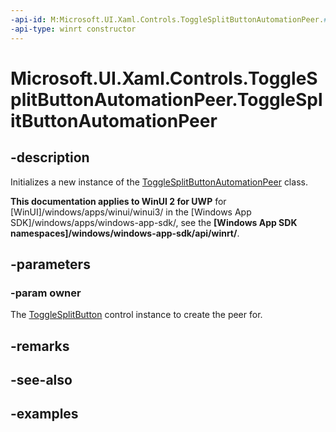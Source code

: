 ```yaml
---
-api-id: M:Microsoft.UI.Xaml.Controls.ToggleSplitButtonAutomationPeer.#ctor(Microsoft.UI.Xaml.Controls.ToggleSplitButton)
-api-type: winrt constructor
---
```


<!-- Method syntax.
public ToggleSplitButtonAutomationPeer.ToggleSplitButtonAutomationPeer(ToggleSplitButton owner)
-->

# Microsoft.UI.Xaml.Controls.ToggleSplitButtonAutomationPeer.ToggleSplitButtonAutomationPeer

## -description

Initializes a new instance of the [ToggleSplitButtonAutomationPeer](togglesplitbuttonautomationpeer.md) class.

**This documentation applies to WinUI 2 for UWP** for [WinUI]/windows/apps/winui/winui3/ in the [Windows App SDK]/windows/apps/windows-app-sdk/, see the **[Windows App SDK namespaces]/windows/windows-app-sdk/api/winrt/**.

## -parameters

### -param owner

The [ToggleSplitButton](../microsoft.ui.xaml.controls/togglesplitbutton.md) control instance to create the peer for.

## -remarks

## -see-also

## -examples

